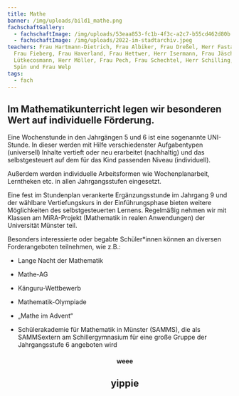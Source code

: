 ```yaml
---
title: Mathe
banner: /img/uploads/bild1_mathe.png
fachschaftGallery:
  - fachschaftImage: /img/uploads/53eaa853-fc1b-4f3c-a2c7-b55cd462d80b.jpeg
  - fachschaftImage: /img/uploads/2022-im-stadtarchiv.jpeg
teachers: Frau Hartmann-Dietrich, Frau Albiker, Frau Dreßel, Herr Fastabend,
  Frau Fieberg, Frau Haverland, Frau Hettwer, Herr Isermann, Frau Jäschke, Herr
  Lütkecosmann, Herr Möller, Frau Pech, Frau Schechtel, Herr Schilling, Frau
  Spin und Frau Welp
tags:
  - fach
---
```

## Im Mathematikunterricht legen wir besonderen Wert auf individuelle Förderung.

Eine Wochenstunde in den Jahrgängen 5 und 6 ist eine sogenannte UNI-Stunde. In dieser werden mit Hilfe verschiedenster Aufgabentypen (universell) Inhalte vertieft oder neu erarbeitet (nachhaltig) und das selbstgesteuert auf dem für das Kind passenden Niveau (individuell). 

Außerdem werden individuelle Arbeitsformen wie Wochenplanarbeit, Lerntheken etc. in allen Jahrgangsstufen eingesetzt. 

Eine fest im Stundenplan verankerte Ergänzungsstunde im Jahrgang 9 und der wählbare Vertiefungskurs in der Einführungsphase bieten weitere Möglichkeiten des selbstgesteuerten Lernens. Regelmäßig nehmen wir mit Klassen am MiRA-Projekt (Mathematik in realen Anwendungen) der Universität Münster teil. 

Besonders interessierte oder begabte Schüler*innen können an diversen Forderangeboten teilnehmen, wie z.B.: 

* Lange Nacht der Mathematik  
* Mathe-AG 
* Känguru-Wettbewerb 
* Mathematik-Olympiade 
* „Mathe im Advent“ 
* Schülerakademie für Mathematik in Münster (SAMMS), die als SAMMSextern am Schillergymnasium für eine große Gruppe der Jahrgangsstufe 6 angeboten wird

  <center><div class="title"><h4>weee</h4><h2>yippie</h2></div></center>